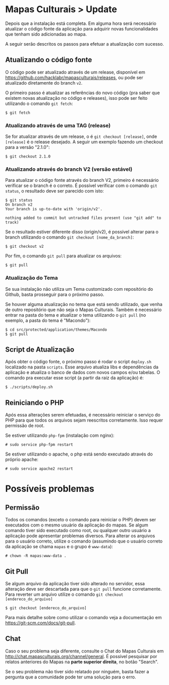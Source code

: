 # Mapas Culturais > Update

Depois que a instalação está completa. Em alguma hora será necessário atualizar o código fonte da aplicação para adquirir novas funcionalidades que tenham sido adicionadas ao mapa.

A seguir serão descritos os passos para efetuar a atualização com sucesso.

## Atualizando o código fonte

O código pode ser atualizado através de um release, disponível em https://github.com/hacklabr/mapasculturais/releases, ou pode ser atualizado diretamente do branch `v2`.

O primeiro passo é atualizar as referências do novo código (pra saber que existem novas atualização no código e releases), isso pode ser feito utilizando o comando `git fetch`:

```
$ git fetch
```

### Atualizando através de uma TAG (release)

Se for atualizar através de um release, o é `git checkout [release]`, onde `[release]` é o release desejado. A seguir um exemplo fazendo um checkout para a versão "2.1.0":

```
$ git checkout 2.1.0
```

### Atualizando através do branch V2 (versão estável)

Para atualizar o código fonte através do branch V2, primeiro é necessário verificar se o branch é o correto. É possível verificar com o comando `git status`, o resultado deve ser parecido com isto:

```
$ git status
On branch v2
Your branch is up-to-date with 'origin/v2'.

nothing added to commit but untracked files present (use "git add" to track)

```

Se o resultado estiver diferente disso (origin/v2), é possível alterar para o branch utilizando o comando `git checkout [nome_da_branch]`:

```
$ git checkout v2
```

Por fim, o comando `git pull` para atualizar os arquivos:

```
$ git pull
```

### Atualização do Tema

Se sua instalação não utiliza um Tema customizado com repositório do Github, basta prosseguir para o próximo passo.

Se houver alguma atualização no tema que está sendo utilizado, que venha de outro repositório que não seja o Mapas Culturais. Também é necessário entrar na pasta do tema e atualizar o tema utilizando o `git pull` (no exemplo, a pasta do tema é "Macondo"):

```
$ cd src/protected/application/themes/Macondo
$ git pull
```

## Script de Atualização

Após obter o código fonte, o próximo passo é rodar o script `deploy.sh` localizado na pasta `scripts`. Esse arquivo atualiza libs e dependências da aplicação e atualiza o banco de dados com novos campos e/ou tabelas. O comando pra executar esse script (a partir da raiz da aplicação) é:

```
$ ./scripts/deploy.sh
```

## Reiniciando o PHP

Após essa alterações serem efetuadas, é necessário reiniciar o serviço do PHP para que todos os arquivos sejam reescritos corretamente. Isso requer permissão de root.

Se estiver utilizando `php-fpm` (instalação com nginx):

```
# sudo service php-fpm restart
```
Se estiver utilizando o apache, o php está sendo executado através do próprio apache:

```
# sudo service apache2 restart
```

# Possíveis problemas

## Permissão

Todos os comandos (exceto o comando para reiniciar o PHP) devem ser executados com o mesmo usuário da aplicação do mapas. Se algum comando tiver sido executado como root, ou qualquer outro usuário a aplicação pode apresentar problemas diversos. Para alterar os arquivos para o usuário correto, utilize o comando (assumindo que o usuário correto da aplicação se chama `mapas` e o grupo é `www-data`):

```
# chown -R mapas:www-data .
```

## Git Pull

Se algum arquivo da aplicação tiver sido alterado no servidor, essa alteração deve ser descartada para que o `git pull` funcione corretamente. Para reverter um arquivo utilize o comando `git checkout [endereco_do_arquivo]`

```
$ git checkout [endereco_do_arquivo]
```

Para mais detalhe sobre como utilizar o comando veja a documentação em https://git-scm.com/docs/git-pull.


## Chat

Caso o seu problema seja diferente, consulte o Chat do Mapas Culturais em http://chat.mapasculturais.org/channel/general. É possível pesquisar por relatos anteriores do Mapas na **parte superior direita**, no botão "Search".

Se o seu problema não tiver sido relatado por ninguém, basta fazer a pergunta que a comunidade pode ter uma solução para o erro.
